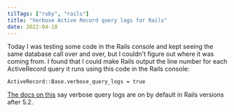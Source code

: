 ```yaml
---
tilTags: ["ruby", "rails"]
title: "Verbose Active Record query logs for Rails"
date: 2022-04-18
---
```


Today I was testing some code in the Rails console and kept seeing the same database call over and over, but I couldn't figure out where it was coming from. I found that I could make Rails output the line number for each ActiveRecord query it runs using this code in the Rails console: 

```
ActiveRecord::Base.verbose_query_logs = true
```

[The docs on this](https://edgeguides.rubyonrails.org/debugging_rails_applications.html#verbose-query-logs) say verbose query logs are on by default in Rails versions after 5.2.
